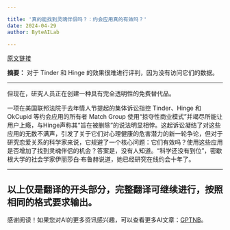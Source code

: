 ```yaml
---

title: '真的能找到灵魂伴侣吗？：约会应用真的有效吗？'
date: 2024-04-29
author: ByteAILab

---
```


[原文链接](https://www.theguardian.com/technology/2024/apr/28/the-science-isnt-there-do-dating-apps-really-help-us-find-our-soulmate)

**摘要：** 对于 Tinder 和 Hinge 的效果很难进行评判，因为没有访问它们的数据。

---
但现在，研究人员正在创建一种具有完全透明性的免费替代品。

一项在美国联邦法院于去年情人节提起的集体诉讼指控 Tinder、Hinge 和 OkCupid 等约会应用的所有者 Match Group 使用“掠夺性商业模式”并竭尽所能让用户上瘾，与Hinge声称其“旨在被删除”的说法明显相悖。这起诉讼凝结了对这些应用的无数不满声，引发了关于它们对心理健康的危害潜力的新一轮争论，但对于研究恋爱关系的科学家来说，它规避了一个核心问题：它们有效吗？使用这些应用是否增加了找到灵魂伴侣的机会？答案是，没有人知道。“科学还没有到位”，密歇根大学的社会学家伊丽莎白·布鲁赫说道，她已经研究在线约会十年了。

---

以上仅是翻译的开头部分，完整翻译可继续进行，按照相同的格式要求输出。
---
感谢阅读！如果您对AI的更多资讯感兴趣，可以查看更多AI文章：[GPTNB](https://gptnb.com)。
